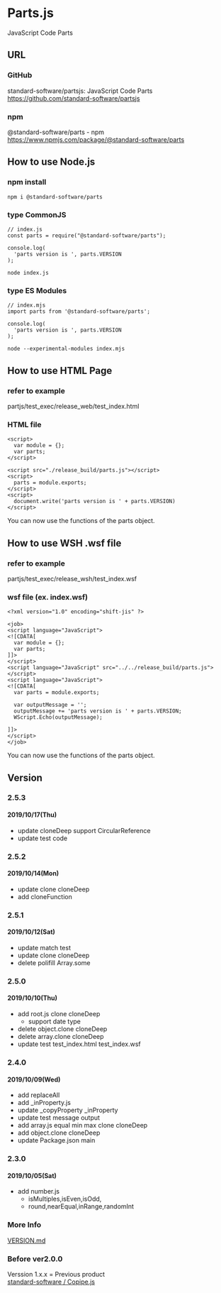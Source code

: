 # Parts.js
JavaScript Code Parts

## URL

### GitHub
standard-software/partsjs: JavaScript Code Parts  
https://github.com/standard-software/partsjs

### npm
@standard-software/parts - npm  
https://www.npmjs.com/package/@standard-software/parts

## How to use Node.js

### npm install
    npm i @standard-software/parts

### type CommonJS

```
// index.js
const parts = require("@standard-software/parts");

console.log(
  'parts version is ', parts.VERSION
);
```
    node index.js

### type ES Modules

```
// index.mjs
import parts from '@standard-software/parts';

console.log(
  'parts version is ', parts.VERSION
);
```
    node --experimental-modules index.mjs

## How to use HTML Page

### refer to example
partjs/test_exec/release_web/test_index.html

### HTML file

```
<script>
  var module = {};
  var parts;
</script>

<script src="./release_build/parts.js"></script>
<script>
  parts = module.exports;
</script>
<script>
  document.write('parts version is ' + parts.VERSION)
</script>
```

You can now use the functions of the parts object.

## How to use WSH .wsf file

### refer to example
partjs/test_exec/release_wsh/test_index.wsf

### wsf file (ex. index.wsf)

```
<?xml version="1.0" encoding="shift-jis" ?>

<job>
<script language="JavaScript">
<![CDATA[
  var module = {};
  var parts;
]]>
</script>
<script language="JavaScript" src="../../release_build/parts.js"></script>
<script language="JavaScript">
<![CDATA[
  var parts = module.exports;

  var outputMessage = '';
  outputMessage += 'parts version is ' + parts.VERSION;
  WScript.Echo(outputMessage);

]]>
</script>
</job>
```

You can now use the functions of the parts object.


## Version

### 2.5.3
#### 2019/10/17(Thu)
- update cloneDeep support CircularReference 
- update test code

### 2.5.2
#### 2019/10/14(Mon)
- update clone cloneDeep
- add cloneFunction

### 2.5.1
#### 2019/10/12(Sat)
- update match test
- update clone cloneDeep
- delete polifill Array.some

### 2.5.0
#### 2019/10/10(Thu)
- add root.js clone cloneDeep
  - support date type
- delete object.clone cloneDeep
- delete array.clone cloneDeep
- update test test_index.html test_index.wsf

### 2.4.0
#### 2019/10/09(Wed)
- add replaceAll
- add _inProperty.js
- update _copyProperty _inProperty 
- update test message output
- add array.js equal min max clone cloneDeep
- add object.clone cloneDeep
- update Package.json main

### 2.3.0
#### 2019/10/05(Sat)
- add number.js
  - isMultiples,isEven,isOdd,
  - round,nearEqual,inRange,randomInt

### More Info
[VERSION.md](./VERSION.md)


### Before ver2.0.0
Verssion 1.x.x = Previous product  
[standard-software / Copipe.js](https://github.com/standard-software/copipejs)
